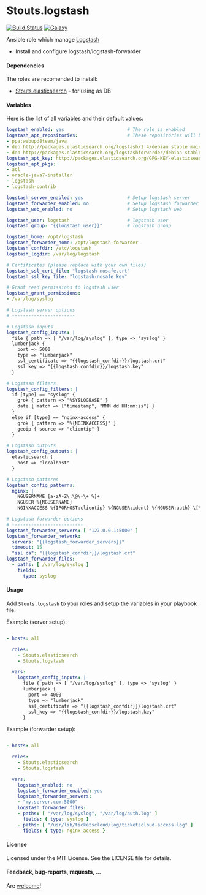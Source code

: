 Stouts.logstash
==============

[![Build Status](http://img.shields.io/travis/Stouts/Stouts.logstash.svg?style=flat-square)](https://travis-ci.org/Stouts/Stouts.logstash)
[![Galaxy](http://img.shields.io/badge/galaxy-Stouts.logstash-blue.svg?style=flat-square)](https://galaxy.ansible.com/list#/roles/1995)

Ansible role which manage [Logstash](http://www.elasticsearch.org/overview/logstash/)

* Install and configure logstash/logstash-forwarder

#### Dependencies

The roles are recomended to install:

* [Stouts.elasticsearch](https://github.com/Stouts/Stouts.elasticsearch) - for using as DB

#### Variables

Here is the list of all variables and their default values:

```yaml
logstash_enabled: yes                       # The role is enabled
logstash_apt_repositories:                  # These repositories will be added to system
- ppa:webupd8team/java
- deb http://packages.elasticsearch.org/logstash/1.4/debian stable main
- deb http://packages.elasticsearch.org/logstashforwarder/debian stable main
logstash_apt_key: http://packages.elasticsearch.org/GPG-KEY-elasticsearch
logstash_apt_pkgs:
- acl
- oracle-java7-installer
- logstash
- logstash-contrib

logstash_server_enabled: yes                # Setup logstash server
logstash_forwarder_enabled: no              # Setup logstash forwarder
logstash_web_enabled: no                    # Setup logstash web

logstash_user: logstash                     # logstash user
logstash_group: "{{logstash_user}}"         # logstash group

logstash_home: /opt/logstash
logstash_forwarder_home: /opt/logstash-forwarder
logstash_confdir: /etc/logstash
logstash_logdir: /var/log/logstash

# Certificates (please replace with your own files)
logstash_ssl_cert_file: "logstash-nosafe.crt"
logstash_ssl_key_file: "logstash-nosafe.key"

# Grant read permissions to logstash user
logstash_grant_permissions:
- /var/log/syslog

# Logstash server options
# -----------------------

# Logstash inputs
logstash_config_inputs: |
  file { path => [ "/var/log/syslog" ], type => "syslog" }
  lumberjack {
    port => 5000
    type => "lumberjack"
    ssl_certificate => "{{logstash_confdir}}/logstash.crt"
    ssl_key => "{{logstash_confdir}}/logstash.key"
  }

# Logstash filters
logstash_config_filters: |
  if [type] == "syslog" {
    grok { pattern => "%SYSLOGBASE" }
    date { match => ["timestamp", "MMM dd HH:mm:ss"] }
  }
  else if [type] == "nginx-access" {
    grok { pattern => "%{NGINXACCESS}" }
    geoip { source => "clientip" }
  }

# Logstash outputs
logstash_config_outputs: |
  elasticsearch {
    host => "localhost"
  }

# Logstash patterns
logstash_config_patterns:
  nginx: |
    NGUSERNAME [a-zA-Z\.\@\-\+_%]+
    NGUSER %{NGUSERNAME}
    NGINXACCESS %{IPORHOST:clientip} %{NGUSER:ident} %{NGUSER:auth} \[%{HTTPDATE:timestamp}\] "%{WORD:verb} %{URIPATHPARAM:request} HTTP/%{NUMBER:httpversion}" %{NUMBER:response} (?:%{NUMBER:bytes}|-) (?:"(?:%{URI:referrer}|-)"|%{QS:referrer}) %{QS:agent}

# Logstash forwarder options
# --------------------------
logstash_forwarder_servers: [ "127.0.0.1:5000" ]
logstash_forwarder_network:
  servers: "{{logstash_forwarder_servers}}"
  timeout: 15
  "ssl ca": "{{logstash_confdir}}/logstash.crt"
logstash_forwarder_files:
  - paths: [ /var/log/syslog ]
    fields:
      type: syslog
```

#### Usage

Add `Stouts.logstash` to your roles and setup the variables in your playbook file.

Example (server setup):

```yaml

- hosts: all

  roles:
    - Stouts.elasticsearch
    - Stouts.logstash

  vars:
    logstash_config_inputs: |
      file { path => [ "/var/log/syslog" ], type => "syslog" }
      lumberjack {
        port => 4000
        type => "lumberjack"
        ssl_certificate => "{{logstash_confdir}}/logstash.crt"
        ssl_key => "{{logstash_confdir}}/logstash.key"
      }
```

Example (forwarder setup):

```yaml

- hosts: all

  roles:
    - Stouts.elasticsearch
    - Stouts.logstash

  vars:
    logstash_enabled: no
    logstash_forwarder_enabled: yes
    logstash_forwarder_servers:
    - "my.server.com:5000"
    logstash_forwarder_files:
    - paths: [ "/var/log/syslog", "/var/log/auth.log" ]
      fields: { type: syslog }
    - paths: [ "/usr/lib/ticketscloud/log/ticketscloud-access.log" ]
      fields: { type: nginx-access }
```

#### License

Licensed under the MIT License. See the LICENSE file for details.

#### Feedback, bug-reports, requests, ...

Are [welcome](https://github.com/Stouts/Stouts.logstash/issues)!
